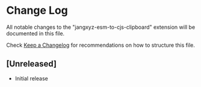# Change Log

All notable changes to the "jangxyz-esm-to-cjs-clipboard" extension will be documented in this file.

Check [Keep a Changelog](http://keepachangelog.com/) for recommendations on how to structure this file.

## [Unreleased]

- Initial release